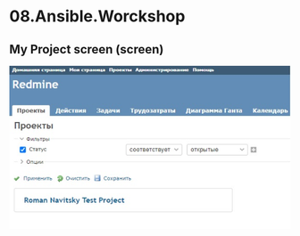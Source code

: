 # 08.Ansible.Worckshop

## My Project screen (screen)

![My Project screen](./test-project-screen.jpg)
